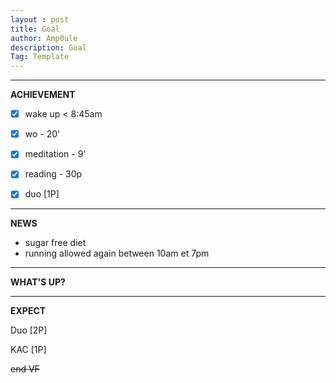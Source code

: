```yaml
---
layout : post
title: Goal
author: Amp0ule
description: Goal
Tag: Template
---
```


*****
**ACHIEVEMENT**

- [x] wake up < 8:45am
- [x] wo - 20'
- [x] meditation - 9'
- [x] reading - 30p
- [x] duo [1P]


*****
**NEWS**

- sugar free diet
- running allowed again between 10am et 7pm



*****
**WHAT'S UP?**


*****
**EXPECT**

Duo [2P]

KAC [1P]

~~end VF~~








